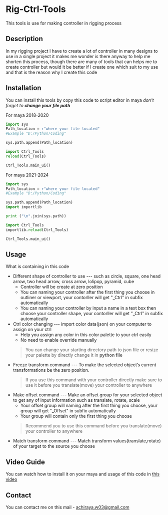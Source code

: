 # Rig-Ctrl-Tools
This tools is use for making controller in rigging process 

## Description
In my rigging project I have to create a lot of controller in many designs to use in a single project it makes me wonder is there anyway to help me shorten this process, though there are many of tools that can helps me to create controller but would it be better if I create one which suit to my use and that is the reason why I create this code

## Installation
You can install this tools by copy this code to script editor in maya 
_don't forget to **change your file path**_

For maya 2018-2020
```python
import sys
Path_location = r"where your file located"
#Example "D:/Python/Coding"

sys.path.append(Path_location)

import Ctrl_Tools
reload(Ctrl_Tools)

Ctrl_Tools.main_ui()
```

For maya 2021-2024
```python
import sys
Path_location = r"where your file located"
#Example "D:/Python/Coding"

sys.path.append(Path_location)
import importlib

print ("\n".join(sys.path))

import Ctrl_Tools
importlib.reload(Ctrl_Tools)

Ctrl_Tools.main_ui()
```

## Usage
What is containing in this code
* Different shape of controller to use --- such as circle, square, one head arrow, two head arrow, cross arrow, lolipop, pyramid, cube
  * Controller will be create at zero position
  * You can naming your controller after the first thing you choose in outliner or viewport, your contorller will get "_Ctrl" in subfix automatically
  * You can naming your controller by input a name in a text box then choose your controller shape, your contorller will get "_Ctrl" in subfix automatically
* Ctrl color changing --- import color data(json) on your computer to assign on your ctrl
  * Help you assign any color in this color palette to your ctrl easily
  * No need to enable override manually
  > You can change your starting directory path to json file or resize your palette by directly change it in **python file** 
* Freeze transform command --- To make the selected object’s current transformations be the zero position.
  > If you use this command with your controller directly make sure to use it before you translate(move) your controller to anywhere
* Make offset command --- Make an offset group for your selected object to get any of input information such as translate, rotate, scale
  * Your offset group will naming after the first thing you choose, your group will get "_Offset" in subfix automatically
  * Your group will contain only the first thing you choose
  > Recommend you to use this command before you translate(move) your controller to anywhere
* Match transform command --- Match transform values(translate,rotate) of your target to the source you choose

## Video Guide
You can watch how to install it on your maya and usage of this code in [this video](https://youtu.be/Oewfj-9AopA)

## Contact
You can contact me on this mail - achiraya.w03@gmail.com

